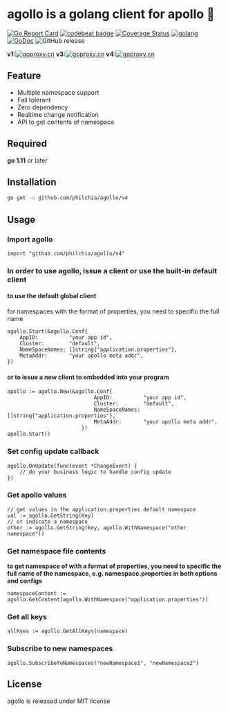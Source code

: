 # agollo is a golang client for apollo 🚀 

[![Go Report Card](https://goreportcard.com/badge/github.com/philchia/agollo)](https://goreportcard.com/report/github.com/philchia/agollo)
[![codebeat badge](https://codebeat.co/badges/e31b4a09-f531-4b74-a86a-775f46436539)](https://codebeat.co/projects/github-com-philchia-agollo-master)
[![Coverage Status](https://coveralls.io/repos/github/philchia/agollo/badge.svg?branch=v4)](https://coveralls.io/github/philchia/agollo?branch=v4)
[![golang](https://img.shields.io/badge/Language-Go-green.svg?style=flat)](https://golang.org)
[![GoDoc](https://godoc.org/github.com/philchia/agollo?status.svg)](https://pkg.go.dev/github.com/philchia/agollo/v4)
![GitHub release](https://img.shields.io/github/release/philchia/agollo.svg)

**v1:**[![goproxy.cn](https://goproxy.cn/stats/github.com/philchia/agollo/badges/download-count.svg)](https://goproxy.cn)
**v3:**[![goproxy.cn](https://goproxy.cn/stats/github.com/philchia/agollo/v3/badges/download-count.svg)](https://goproxy.cn)
**v4:**[![goproxy.cn](https://goproxy.cn/stats/github.com/philchia/agollo/v4/badges/download-count.svg)](https://goproxy.cn)


## Feature

* Multiple namespace support
* Fail tolerant
* Zero dependency
* Realtime change notification
* API to get contents of namespace

## Required

**go 1.11** or later

## Installation

```sh
go get -u github.com/philchia/agollo/v4
```

## Usage

### Import agollo

```golang
import "github.com/philchia/agollo/v4"
```

### In order to use agollo, issue a client or use the built-in default client

#### to use the default global client

for namespaces with the format of properties, you need to specific the full name 

```golang
agollo.Start(&agollo.Conf{
    AppID:          "your app id",
    Cluster:        "default",
    NameSpaceNames: []string{"application.properties"},
    MetaAddr:       "your apollo meta addr",
})
```

#### or to issue a new client to embedded into your program

```golang
apollo := agollo.New(&agollo.Conf{
                            AppID:          "your app id",
                            Cluster:        "default",
                            NameSpaceNames: []string{"application.properties"},
                            MetaAddr:       "your apollo meta addr",
                        })
apollo.Start()
```

### Set config update callback

```golang
agollo.OnUpdate(func(event *ChangeEvent) {
    // do your business logic to handle config update
})
```

### Get apollo values

```golang
// get values in the application.properties default namespace
val := agollo.GetString(Key)
// or indicate a namespace
other := agollo.GetString(key, agollo.WithNamespace("other namespace"))
```

### Get namespace file contents
**to get namespace of with a format of properties, you need to specific the full name of the namespace, e.g. namespace.properties in both options and configs**
```golang
namespaceContent := agollo.GetContent(agollo.WithNamespace("application.properties"))
```

### Get all keys

```golang
allKyes := agollo.GetAllKeys(namespace)
```

### Subscribe to new namespaces

```golang
agollo.SubscribeToNamespaces("newNamespace1", "newNamespace2")
```

## License

agollo is released under MIT license
